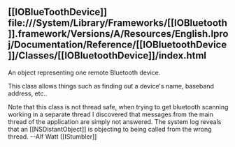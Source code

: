 [[IOBlueToothDevice]]
file:///System/Library/Frameworks/[[IOBluetooth]].framework/Versions/A/Resources/English.lproj/Documentation/Reference/[[IOBluetoothDevice]]/Classes/[[IOBluetoothDevice]]/index.html
----

An object representing one remote Bluetooth device.

This class allows things such as finding out a device's name, baseband address, etc..

Note that this class is not thread safe, when trying to get bluetooth scanning working in a separate thread I discovered that messages from the main thread of the application are simply not answered. The system log reveals that an [[NSDistantObject]] is objecting to being called from the wrong thread. --Alf Watt [[IStumbler]]